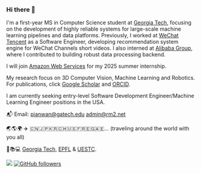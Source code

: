 ### Hi there 👋

I'm a first-year MS in Computer Science student at [Georgia Tech](https://www.gatech.edu/), focusing on the development of highly reliable systems for large-scale machine learning pipelines and data platforms. Previously, I worked at [WeChat Tencent](https://www.wechat.com/) as a Software Engineer, developing recommendation system engine for WeChat Channels short videos. I also interned at [Alibaba Group](https://www.alibabagroup.com/en-US), where I contributed to building robust data processing backend. 

I will join [Amazon Web Services](https://aws.com/) for my 2025 summer internship.

My research focus on 3D Computer Vision, Machine Learning and Robotics. For publications, click [Google Scholar](https://scholar.google.com/citations?user=O2EzHBQAAAAJ&hl=en) and [ORCID](https://orcid.org/0009-0007-9368-3662).

I am currently seeking entry-level Software Development Engineer/Machine Learning Engineer positions in the USA.

📬 Email: pianwan@gatech.edu admin@rm2.net

🌏🌎🌍 ✈️ 🇨🇳🇯🇵🇰🇷🇨🇭🇺🇸🇫🇷🇪🇬🇦🇪... (traveling around the world with you all)

🏫📚💻 [Georgia Tech](https://www.gatech.edu/), [EPFL](https://www.epfl.ch/en/) & [UESTC](https://en.uestc.edu.cn/).

![](https://komarev.com/ghpvc/?username=pianwan&style=flat) [![GitHub followers](https://img.shields.io/github/followers/pianwan.svg?style=social&label=Follow&maxAge=2592000)](https://github.com/pianwan?tab=followers)
